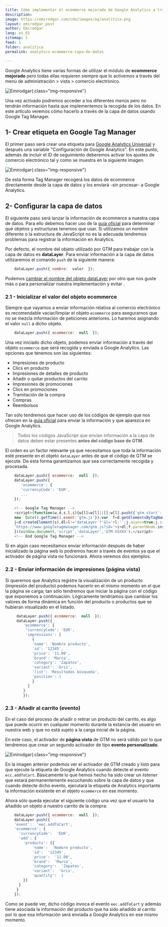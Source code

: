 ```yaml
---
title: Cómo implementar el ecommerce mejorado de Google Analytics a través de la capa de datos y GTM
description: 
image: https://emirodgar.com/cdn/images/og/analitica.png
layout: emirodgar_post
author: Emirodgar
lang: es_ES
sitemap: 1
feed: 1
folder: analitica
permalink: analytics-ecommerce-capa-de-datos

--- 
```


Google Analytics tiene varias formas de utilizar el módulo de **ecommerce mejorado** pero todas ellas requieren siempre que lo activemos a través del menú de administración > vista > comercio electrónico.

![Emirodgar](https://emirodgar.com/cdn/images/posts/analytics-ecommerce-opciones.jpg){:class="img-responsive"}


Una vez activado podremos acceder a los diferentes menús pero no tendrán información hasta que implementemos la recogida de los datos. En este artículo veremos cómo hacerlo a través de la capa de datos usando Google Tag Manager.

## 1- Crear etiqueta en Google Tag Manager

El primer paso será crear una etiqueta para [Google Analytics Universal](https://emirodgar.com/versiones-google-analytics) y después una variable "Configuración de Google Analytics". En este punto, además de incluir el ID de seguimiento deberemos activar los ajustes de comercio electrónico tal y como se muestra en la siguiente imagen.

![Emirodgar](https://i.imgur.com/KXCcIcb.png){:class="img-responsive"}

De esta forma Tag Manager recogerá los datos de ecommerce directamente desde la capa de datos y los enviará -sin procesar- a Google Analytics.

## 2- Configurar la capa de datos

El siguiente paso será lanzar la información de ecommerce a nuestra capa de datos. Para ello debemos hacer uso de la [guía oficial](https://developers.google.com/tag-manager/enhanced-ecommerce?hl=es#data-layer) para determinar qué objetos y estructuras tenemos que usar. Si utilizamos un nombre diferente o la estructura de JavaScript no es la adecuada tendremos problemas para registrar la información en Analytics.

Por defecto, el nombre del objeto utilizado por GTM para trabajar con la capa de datos es **dataLayer**. Para enviar información a la capa de datos utilizaremos el comando `push` de la siguiente manera: 

```js
    dataLayer.push({ nombre:  valor  });
```

Podemos [cambiar el nombre del objeto dataLayer](https://emirodgar.com/cambiar-nombre-datalayer) por otro que nos guste más o para personalizar nuestra implementación y evitar .

### 2.1 - Inicializar el valor del objeto ecommerce

Siempre que vayamos a enviar información relativa al comercio electrónico es recomendable vaciar/limpiar el objeto `ecommerce` para asegurarnos que no se mezcla información de peticiones anteriores. Lo haremos asignando el valor `null` a dicho objeto.

```js
    dataLayer.push({ ecommerce:  null  });
```

Una vez iniciado dicho objeto, podemos enviar información a través del objeto `ecommerce` que será recogida y enviada a Google Analytics. Las opciones que tenemos son las siguientes:

 - Impresiones de producto
 - Clics en producto
 - Impresiones de detalles de producto
 - Añadir o quitar productos del carrito
 - Impresiones de promociones
 - Clics en promociones
 - Tramitación de la compra
 - Compras
 - Reembolsos

Tan sólo tendremos que hacer uso de los códigos de ejemplo que nos ofrecen en la [guía oficial](https://developers.google.com/tag-manager/enhanced-ecommerce?hl=es#data-layer) para enviar la información y que aparezca en Google Analytics.

> Todos los códigos JavaScript que envían información a la capa de datos deben estar presentes **antes del código base de GTM**.

El orden es un factor relevante ya que necesitamos que toda la información esté presente en el objeto `dataLayer` antes de que el código de GTM se ejecute. De esta forma garantizamos que sea correctamente recogida y procesada.

```js
    dataLayer.push({ ecommerce:  null  });
    dataLayer.push({    
       'ecommerce': {    
       'currencyCode': 'EUR', 
       ...
    });
    
    <!-- Google Tag Manager -->    
    <script>(function(w,d,s,l,i){w[l]=w[l]||[];w[l].push({'gtm.start':
    new  Date().getTime(),event:'gtm.js'});var  f=d.getElementsByTagName(s)[0],
    j=d.createElement(s),dl=l!='dataLayer'?'&l='+l:'';j.async=true;j.src=
    'https://www.googletagmanager.com/gtm.js?id='+i+dl;f.parentNode.insertBefore(j,f);
    })(window,document,'script','dataLayer','GTM-XXXXX');</script>
    <!-- End Google Tag Manager -->
```

Si en algún caso necesitamos enviar información después de haber inicializado la página web lo podremos hacer a través de eventos ya que el activador de página vista no funcionará. Ahora veremos dos ejemplos.

### 2.2 - Enviar información de impresiones (página vista)

Si queremos que Analytics registre la visualización de un producto (impresión del producto) podemos hacerlo en el mismo momento en el que la página se carga; tan sólo tendremos que iniciar la página con el código que exponemos a continuación. Lógicamente tendríamos que cambiar los valores de forma dinámica en función del producto o productos que se hubieran visualizado en el listado.  

```js
     dataLayer.push({ ecommerce:  null  });
     dataLayer.push({    
        'ecommerce': {    
         'currencyCode': 'EUR',     
         'impressions': [    
	        {    
	        'name': 'Nombre producto',    
	        'id': '12345',    
	        'price': '11.00',    
	        'brand': 'Marca',    
	        'category': 'Zapatos',    
	        'variant': 'Gris',    
	        'list': 'Resultados búsqueda',    
	        'position': 1    
	        }
	      ]    
        }    
        });
```

### 2.3 - Añadir al carrito (evento)

En el caso del proceso de añadir o retirar un producto del carrito, es algo que puede ocurrir en cualquier momento durante la estancia del usuario en nuestra web y que no está sujeto a la carga inicial de la página.

En este caso, el activador de **página vista** de GTM no será válido por lo que tendremos que crear un segundo activador de tipo **evento personalizado**.

![Emirodgar](https://i.imgur.com/8g4ZdMa.png){:class="img-responsive"}

En la imagen anterior podemos ver el activador de GTM creado y listo para que ejecute la etiqueta de Google Analytics cuando detecte el evento `ecc.addToCart`. Básicamente lo que hemos hecho ha sido crear un *listener* que estará permanentemente escuchando sobre la capa de datos y que cuando detecte dicho evento, ejecutará la etiqueta de Analytics importante la información existente en el objeto `ecommerce` en ese momento.

Ahora sólo queda ejecutar el siguiente código una vez que el usuario ha añadido un objeto a nuestro carrito de la compra:

```js
    dataLayer.push({ ecommerce:  null  });
    dataLayer.push({    
    'event':  'eec.addToCart',    
    'ecommerce': {    
      'currencyCode':  'EUR',    
      'add': { 
        'products': [{    
	        'name':  'Nombre producto',    
		    'id':  '12345',    
		    'price':  '11.00',    
		    'brand':  'Marca',    
		    'category':  'Zapatos',    
		    'variant':  'Gris',    
		    'quantity':  1    
	    }]    
      }    
     }    
    });
```

Como se puede ver, dicho código invoca el evento `eec.addToCart` y además tiene asociada la información del producto que ha sido añadido al carrito por lo que esa información será enviada a Google Analytics en ese mismo momento. 

<!--stackedit_data:
eyJoaXN0b3J5IjpbMjQxNTcwMTc5LC0xNjU4NTYwNDQzLDE1OT
EzMDU5NDAsLTM5MzkyNTMwMSw3ODQzODUxMzhdfQ==
-->